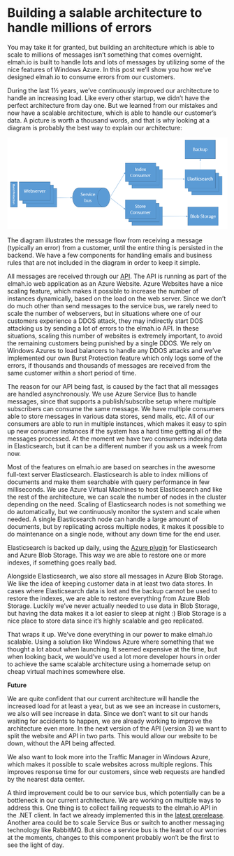 # Building a salable architecture to handle millions of errors

You may take it for granted, but building an architecture which is able to scale to millions of messages isn’t something that comes overnight. elmah.io is built to handle lots and lots of messages by utilizing some of the nice features of Windows Azure. In this post we’ll show you how we’ve designed elmah.io to consume errors from our customers.

During the last 1½ years, we’ve continuously improved our architecture to handle an increasing load. Like every other startup, we didn’t have the perfect architecture from day one. But we learned from our mistakes and now have a scalable architecture, which is able to handle our customer’s data. A picture is worth a thousand words, and that is why looking at a diagram is probably the best way to explain our architecture:

![elmah.io architecture](images/elmahioarchitecture.png)

The diagram illustrates the message flow from receiving a message (typically an error) from a customer, until the entire thing is persisted in the backend. We have a few components for handling emails and business rules that are not included in the diagram in order to keep it simple.

All messages are received through our [API](https://elmah.io/api/v2). The API is running as part of the elmah.io web application as an Azure Website. Azure Websites have a nice scaling feature, which makes it possible to increase the number of instances dynamically, based on the load on the web server. Since we don’t do much other than send messages to the service bus, we rarely need to scale the number of webservers, but in situations where one of our customers experience a DDOS attack, they may indirectly start DOS attacking us by sending a lot of errors to the elmah.io API. In these situations, scaling this number of websites is extremely important, to avoid the remaining customers being punished by a single DDOS. We rely on Windows Azures to load balancers to handle any DDOS attacks and we’ve implemented our own Burst Protection feature which only logs some of the errors, if thousands and thousands of messages are received from the same customer within a short period of time.

The reason for our API being fast, is caused by the fact that all messages are handled asynchronously. We use Azure Service Bus to handle messages, since that supports a publish/subscribe setup where multiple subscribers can consume the same message. We have multiple consumers able to store messages in various data stores, send mails, etc. All of our consumers are able to run in multiple instances, which makes it easy to spin up new consumer instances if the system has a hard time getting all of the messages processed. At the moment we have two consumers indexing data in Elasticsearch, but it can be a different number if you ask us a week from now.

Most of the features on elmah.io are based on searches in the awesome full-text server Elasticsearch. Elasticsearch is able to index millions of documents and make them searchable with query performance in few milliseconds. We use Azure Virtual Machines to host Elasticsearch and like the rest of the architecture, we can scale the number of nodes in the cluster depending on the need. Scaling of Elasticsearch nodes is not something we do automatically, but we continuously monitor the system and scale when needed. A single Elasticsearch node can handle a large amount of documents, but by replicating across multiple nodes, it makes it possible to do maintenance on a single node, without any down time for the end user.

Elasticsearch is backed up daily, using the [Azure plugin](https://github.com/elastic/elasticsearch-cloud-azure) for Elasticsearch and Azure Blob Storage. This way we are able to restore one or more indexes, if something goes really bad.

Alongside Elasticsearch, we also store all messages in Azure Blob Storage. We like the idea of keeping customer data in at least two data stores. In cases where Elasticsearch data is lost and the backup cannot be used to restore the indexes, we are able to restore everything from Azure Blob Storage. Luckily we’ve never actually needed to use data in Blob Storage, but having the data makes it a lot easier to sleep at night :) Blob Storage is a nice place to store data since it’s highly scalable and geo replicated.

That wraps it up. We’ve done everything in our power to make elmah.io scalable. Using a solution like Windows Azure where something that we thought a lot about when launching. It seemed expensive at the time, but when looking back, we would’ve used a lot more developer hours in order to achieve the same scalable architecture using a homemade setup on cheap virtual machines somewhere else.

**Future**

We are quite confident that our current architecture will handle the increased load for at least a year, but as we see an increase in customers, we also will see increase in data. Since we don’t want to sit our hands waiting for accidents to happen, we are already working to improve the architecture even more. In the next version of the API (version 3) we want to split the website and API in two parts. This would allow our website to be down, without the API being affected.

We also want to look more into the Traffic Manager in Windows Azure, which makes it possible to scale websites across multiple regions. This improves response time for our customers, since web requests are handled by the nearest data center.

A third improvement could be to our service bus, which potentially can be a bottleneck in our current architecture. We are working on multiple ways to address this. One thing is to collect failing requests to the elmah.io API in the .NET client. In fact we already implemented this in the [latest prerelease](https://www.nuget.org/packages/elmah.io/2.1.6-beta). Another area could be to scale Service Bus or switch to another messaging technology like RabbitMQ. But since a service bus is the least of our worries at the moments, changes to this component probably won’t be the first to see the light of day.

